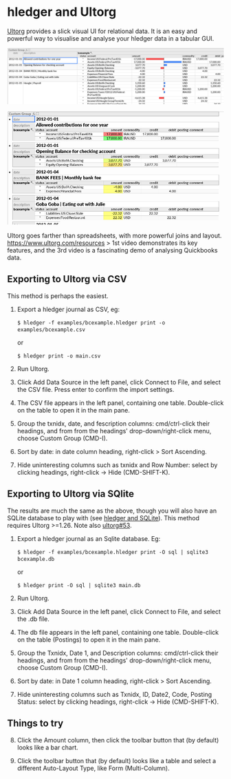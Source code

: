 # hledger and Ultorg

[Ultorg](https://www.ultorg.com/) provides a slick visual UI for relational data.
It is an easy and powerful way to visualise and analyse your hledger data in a tabular GUI.

<a href="images/ultorg-1.png" class="highslide" onclick="return hs.expand(this)"><img src="images/ultorg-1.png" title="ultorg example 1" /></a>

<a href="images/ultorg-2.png" class="highslide" onclick="return hs.expand(this)"><img src="images/ultorg-2.png" title="ultorg example 2" /></a>

Ultorg goes farther than spreadsheets, with more powerful joins and layout.
<https://www.ultorg.com/resources> > 1st video demonstrates its key features,
and the 3rd video is a fascinating demo of analysing Quickbooks data.

## Exporting to Ultorg via CSV

This method is perhaps the easiest.

1. Export a hledger journal as CSV, eg:
    ```shell
    $ hledger -f examples/bcexample.hledger print -o examples/bcexample.csv
    ```
    or
    ```shell
    $ hledger print -o main.csv
    ```

2. Run Ultorg.

3. Click Add Data Source in the left panel, click Connect to File, and select the CSV file. Press enter to confirm the import settings.

4. The CSV file appears in the left panel, containing one table. Double-click on the table to open it in the main pane.

5. Group the txnidx, date, and fescription columns: cmd/ctrl-click their headings, and from from the headings' drop-down/right-click menu, choose Custom Group (CMD-I).

6. Sort by date: in date column heading, right-click > Sort Ascending.

7. Hide uninteresting columns such as txnidx and Row Number: select by clicking headings, right-click -> Hide (CMD-SHIFT-K).

## Exporting to Ultorg via SQlite

The results are much the same as the above, though you will also have an SQLite database to play with (see [hledger and SQLite](sqlite.html)).
This method requires Ultorg >=1.26. Note also [ultorg#53](https://github.com/ultorg/public_issues/issues/53).

1. Export a hledger journal as an Sqlite database. Eg:
    ```shell
    $ hledger -f examples/bcexample.hledger print -O sql | sqlite3 bcexample.db
    ```
    or
    ```shell
    $ hledger print -O sql | sqlite3 main.db
    ```

2. Run Ultorg.

3. Click Add Data Source in the left panel, click Connect to File, and select the .db file.

4. The db file appears in the left panel, containing one table. Double-click on the table (Postings) to open it in the main pane.

5. Group the Txnidx, Date 1, and Description columns: cmd/ctrl-click their headings, and from from the headings' drop-down/right-click menu, choose Custom Group (CMD-I).

6. Sort by date: in Date 1 column heading, right-click > Sort Ascending.

7. Hide uninteresting columns such as Txnidx, ID, Date2, Code, Posting Status: select by clicking headings, right-click -> Hide (CMD-SHIFT-K).

## Things to try

8. Click the Amount column, then click the toolbar button that (by default) looks like a bar chart.

9. Click the toolbar button that (by default) looks like a table and select a different Auto-Layout Type, like Form (Multi-Column).
